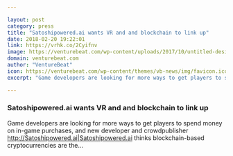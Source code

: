 ```yaml
---

layout: post
category: press
title: "Satoshipowered.ai wants VR and and blockchain to link up"
date: 2018-02-20 19:22:01
link: https://vrhk.co/2Cyifnv
image: https://venturebeat.com/wp-content/uploads/2017/10/untitled-design7.jpg?fit=1200%2C850&strip=all
domain: venturebeat.com
author: "VentureBeat"
icon: https://venturebeat.com/wp-content/themes/vb-news/img/favicon.ico
excerpt: "Game developers are looking for more ways to get players to spend money on in-game purchases, and new developer and crowdpublisher <http://Satoshipowered.ai|Satoshipowered.ai> thinks blockchain-based cryptocurrencies are the…"

---
```


### Satoshipowered.ai wants VR and and blockchain to link up

Game developers are looking for more ways to get players to spend money on in-game purchases, and new developer and crowdpublisher <http://Satoshipowered.ai|Satoshipowered.ai> thinks blockchain-based cryptocurrencies are the…
